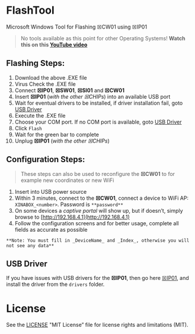 # FlashTool
Microsoft Windows Tool for Flashing ☒CW01 using ☒IP01
> No tools available as this point for other Operating Systems!
**Watch this on this [YouTube video](https://youtu.be/StTqXEQ2l-Y)**

## Flashing Steps:
1. Download the above .EXE file
1. Virus Check the .EXE file
1. Connect **☒IP01**, **☒SW01**, **☒SI01** and **☒CW01**
1. Insert **☒IP01** (_with the other ☒CHIPs_) into an available USB port
1. Wait for eventual drivers to be installed, if driver installation fail, goto [USB Driver](#usb-driver)
1. Execute the .EXE file
1. Choose your COM port. If no COM port is available, goto [USB Driver](#usb-driver)
1. Click `Flash`
1. Wait for the green bar to complete
1. Unplug **☒IP01** (_with the other ☒CHIPs_)

## Configuration Steps: 
> These steps can also be used to reconfigure the **☒CW01** to for example new coordinates or new WiFi

1. Insert into USB power source
1. Within 3 minutes, connect to the **☒CW01**, connect a device to WiFi AP: `XINABOX_<number>`. Password is `**password**`
1. On some devices a _captive portal_ will show up, but if doesn’t, simply browse to [http://192.168.4.1](http://192.168.4.1)
1. Follow the configuration screens and for better usage, complete all fields as accurate as possible

`**Note: You must fill in _DeviceName_ and _Index_, otherwise you will not see any data**`

## USB Driver
If you have issues with USB drivers for the **☒IP01**, then go here [☒IP01](/xinabox/xIP01), and install the driver from the `drivers` folder.

# License
See the [LICENSE](/LICENSE) "MIT License” file for license rights and limitations (MIT).
